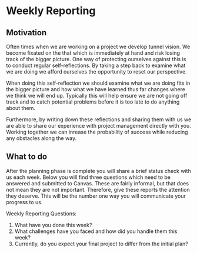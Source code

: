 # Weekly Reporting
## Motivation
Often times when we are working on a project we develop tunnel vision. We become fixated on the that which is immediately at hand and risk losing track of the bigger picture. One way of protecting ourselves against this is to conduct regular self-reflections. By taking a step back to examine what we are doing we afford ourselves the opportunity to reset our perspective.

When doing this self-reflection we should examine what we are doing fits in the bigger picture and how what we have learned thus far changes where we think we will end up. Typically this will help ensure we are not going off track and to catch potential problems before it is too late to do anything about them.

Furthermore, by writing down these reflections and sharing them with us we are able to share our experience with project management directly with you. Working together we can inrease the probability of success while reducing any obstacles along the way. 
## What to do
After the planning phase is complete you will share a brief status check with us each week. Below you will find three questions which need to be answered and submitted to Canvas. These are fairly informal, but that does not mean they are not important. Therefore, give these reports the attention they deserve. This will be the number one way you will communicate your progress to us.

Weekly Reporting Questions:
1. What have you done this week?
2. What challenges have you faced and how did you handle them this week?
3. Currently, do you expect your final project to differ from the initial plan?
